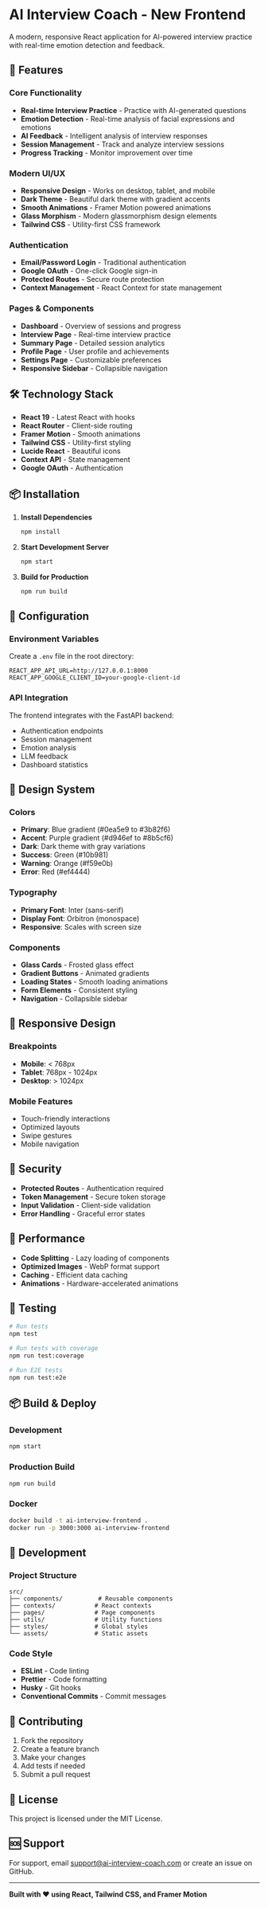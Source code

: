 # AI Interview Coach - New Frontend

A modern, responsive React application for AI-powered interview practice with real-time emotion detection and feedback.

## 🚀 Features

### Core Functionality
- **Real-time Interview Practice** - Practice with AI-generated questions
- **Emotion Detection** - Real-time analysis of facial expressions and emotions
- **AI Feedback** - Intelligent analysis of interview responses
- **Session Management** - Track and analyze interview sessions
- **Progress Tracking** - Monitor improvement over time

### Modern UI/UX
- **Responsive Design** - Works on desktop, tablet, and mobile
- **Dark Theme** - Beautiful dark theme with gradient accents
- **Smooth Animations** - Framer Motion powered animations
- **Glass Morphism** - Modern glassmorphism design elements
- **Tailwind CSS** - Utility-first CSS framework

### Authentication
- **Email/Password Login** - Traditional authentication
- **Google OAuth** - One-click Google sign-in
- **Protected Routes** - Secure route protection
- **Context Management** - React Context for state management

### Pages & Components
- **Dashboard** - Overview of sessions and progress
- **Interview Page** - Real-time interview practice
- **Summary Page** - Detailed session analytics
- **Profile Page** - User profile and achievements
- **Settings Page** - Customizable preferences
- **Responsive Sidebar** - Collapsible navigation

## 🛠️ Technology Stack

- **React 19** - Latest React with hooks
- **React Router** - Client-side routing
- **Framer Motion** - Smooth animations
- **Tailwind CSS** - Utility-first styling
- **Lucide React** - Beautiful icons
- **Context API** - State management
- **Google OAuth** - Authentication

## 📦 Installation

1. **Install Dependencies**
   ```bash
   npm install
   ```

2. **Start Development Server**
   ```bash
   npm start
   ```

3. **Build for Production**
   ```bash
   npm run build
   ```

## 🔧 Configuration

### Environment Variables
Create a `.env` file in the root directory:

```env
REACT_APP_API_URL=http://127.0.0.1:8000
REACT_APP_GOOGLE_CLIENT_ID=your-google-client-id
```

### API Integration
The frontend integrates with the FastAPI backend:
- Authentication endpoints
- Session management
- Emotion analysis
- LLM feedback
- Dashboard statistics

## 🎨 Design System

### Colors
- **Primary**: Blue gradient (#0ea5e9 to #3b82f6)
- **Accent**: Purple gradient (#d946ef to #8b5cf6)
- **Dark**: Dark theme with gray variations
- **Success**: Green (#10b981)
- **Warning**: Orange (#f59e0b)
- **Error**: Red (#ef4444)

### Typography
- **Primary Font**: Inter (sans-serif)
- **Display Font**: Orbitron (monospace)
- **Responsive**: Scales with screen size

### Components
- **Glass Cards** - Frosted glass effect
- **Gradient Buttons** - Animated gradients
- **Loading States** - Smooth loading animations
- **Form Elements** - Consistent styling
- **Navigation** - Collapsible sidebar

## 📱 Responsive Design

### Breakpoints
- **Mobile**: < 768px
- **Tablet**: 768px - 1024px
- **Desktop**: > 1024px

### Mobile Features
- Touch-friendly interactions
- Optimized layouts
- Swipe gestures
- Mobile navigation

## 🔐 Security

- **Protected Routes** - Authentication required
- **Token Management** - Secure token storage
- **Input Validation** - Client-side validation
- **Error Handling** - Graceful error states

## 🚀 Performance

- **Code Splitting** - Lazy loading of components
- **Optimized Images** - WebP format support
- **Caching** - Efficient data caching
- **Animations** - Hardware-accelerated animations

## 🧪 Testing

```bash
# Run tests
npm test

# Run tests with coverage
npm run test:coverage

# Run E2E tests
npm run test:e2e
```

## 📦 Build & Deploy

### Development
```bash
npm start
```

### Production Build
```bash
npm run build
```

### Docker
```bash
docker build -t ai-interview-frontend .
docker run -p 3000:3000 ai-interview-frontend
```

## 🔧 Development

### Project Structure
```
src/
├── components/          # Reusable components
├── contexts/           # React contexts
├── pages/              # Page components
├── utils/              # Utility functions
├── styles/             # Global styles
└── assets/             # Static assets
```

### Code Style
- **ESLint** - Code linting
- **Prettier** - Code formatting
- **Husky** - Git hooks
- **Conventional Commits** - Commit messages

## 🤝 Contributing

1. Fork the repository
2. Create a feature branch
3. Make your changes
4. Add tests if needed
5. Submit a pull request

## 📄 License

This project is licensed under the MIT License.

## 🆘 Support

For support, email support@ai-interview-coach.com or create an issue on GitHub.

---

**Built with ❤️ using React, Tailwind CSS, and Framer Motion**
